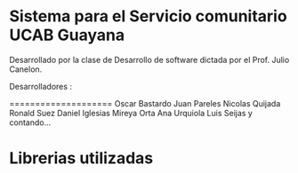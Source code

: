 Sistema para el  Servicio comunitario UCAB Guayana
====================

Desarrollado por la clase de Desarrollo de software dictada por el Prof. Julio Canelon.

Desarrolladores :

====================
 Oscar Bastardo
 Juan Pareles
 Nicolas Quijada 
 Ronald Suez
 Daniel Iglesias
 Mireya Orta
 Ana Urquiola
 Luis Seijas
 y contando...

Librerias utilizadas
====================



